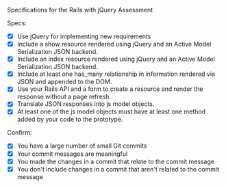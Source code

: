 Specifications for the Rails with jQuery Assessment

Specs:

 - [X] Use jQuery for implementing new requirements
 - [X] Include a show resource rendered using jQuery and an Active Model Serialization JSON backend.
 - [X] Include an index resource rendered using jQuery and an Active Model Serialization JSON backend.
 - [X] Include at least one has_many relationship in information rendered via JSON and appended to the DOM.
 - [X] Use your Rails API and a form to create a resource and render the response without a page refresh.
 - [X] Translate JSON responses into js model objects.
 - [X] At least one of the js model objects must have at least one method added by your code to the prototype.

Confirm:

 - [X] You have a large number of small Git commits
 - [X] Your commit messages are meaningful
 - [X] You made the changes in a commit that relate to the commit message
 - [X] You don't include changes in a commit that aren't related to the commit message
